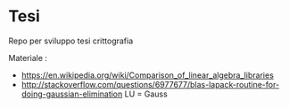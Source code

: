 # Tesi
Repo per sviluppo tesi crittografia

Materiale :
- https://en.wikipedia.org/wiki/Comparison_of_linear_algebra_libraries
- http://stackoverflow.com/questions/6977677/blas-lapack-routine-for-doing-gaussian-elimination  LU = Gauss
